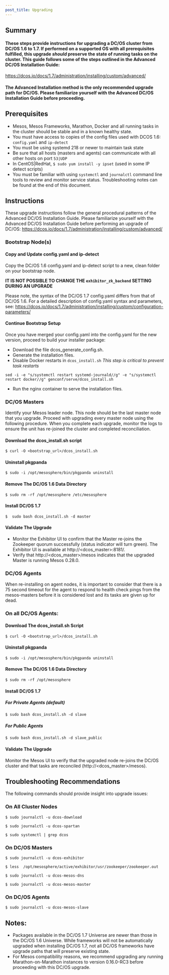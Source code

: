```yaml
---
post_title: Upgrading
---
```


## Summary

#### These steps provide instructions for upgrading a DC/OS cluster from DC/OS 1.6 to 1.7.  If performed on a supported OS with all prerequisites fulfilled, this upgrade _should_ preserve the state of running tasks on the cluster.  This guide follows some of the steps outlined in the Advanced DC/OS Installation Guide:
https://dcos.io/docs/1.7/administration/installing/custom/advanced/

#### The Advanced Installation method is the only recommended upgrade path for DC/OS.  Please familiarize yourself with the Advanced DC/OS Installation Guide before proceeding.

## Prerequisites

- Mesos, Mesos Frameworks, Marathon, Docker and all running tasks in the cluster should be stable and in a known healthy state.
-  You must have access to copies of the config files used with DCOS 1.6: `config.yaml` and `ip-detect`
- You must be using systemd 218 or newer to maintain task state
- Be sure that all hosts (masters and agents) can communicate with all other hosts on port `53|UDP`
- In CentOS|RedHat, `$ sudo yum install -y ipset` (used in some IP detect scripts)
- You must be familiar with using `systemctl` and `journalctl` command line tools to review and monitor service status. Troubleshooting notes can be found at the end of this document.

## Instructions

These upgrade instructions follow the general procedural patterns of the Advanced DC/OS Installation Guide.  Please familiarize yourself with the Advanced DC/OS Installation Guide before performing an upgrade of DC/OS:
https://dcos.io/docs/1.7/administration/installing/custom/advanced/

### Bootstrap Node(s)

#### Copy and Update config.yaml and ip-detect

Copy the DC/OS 1.6 config.yaml and ip-detect script to a new, clean folder on your bootstrap node. 

**IT IS NOT POSSIBLE TO CHANGE THE `exhibitor_zk_backend` SETTING DURING AN UPGRADE**

Please note, the syntax of the DC/OS 1.7 config.yaml differs from that of DC/OS 1.6.  For a detailed description of config.yaml syntax and parameters, see:
https://dcos.io/docs/1.7/administration/installing/custom/configuration-parameters/

#### Continue Bootstrap Setup

Once you have merged your config.yaml into the config.yaml for the new version, proceed to build your installer package:

- Download the file dcos_generate_config.sh.
- Generate the installation files.
- Disable Docker restarts in `dcos_install.sh` *This step is critical to prevent task restarts*

```
sed -i -e "s/systemctl restart systemd-journald//g" -e "s/systemctl restart docker//g" genconf/serve/dcos_install.sh
```

- Run the nginx container to serve the installation files.

### DC/OS Masters

Identify your Mesos leader node. This node should be the last master node that you upgrade. Proceed with upgrading every master node using the following procedure. When you complete each upgrade, monitor the logs to ensure the unit has re-joined the cluster and completed reconciliation.

#### Download the dcos_install.sh script

```
$ curl -O <bootstrap_url>/dcos_install.sh
```

#### Uninstall pkgpanda

```
$ sudo -i /opt/mesosphere/bin/pkgpanda uninstall 
```

#### Remove The DC/OS 1.6 Data Directory

```
$ sudo rm -rf /opt/mesosphere /etc/mesosphere
```

#### Install DC/OS 1.7

```
$  sudo bash dcos_install.sh -d master
```

#### Validate The Upgrade

- Monitor the Exhibitor UI to confirm that the Master re-joins the Zookeeper quorum successfully (status indicator will turn green).  The Exhibitor UI is available at http://<dcos_master>:8181/.
- Verify that  http://<dcos_master>/mesos indicates that the upgraded Master is running Mesos 0.28.0.

### DC/OS Agents

When re-installing on agent nodes, it is important to consider that there is a 75 second timeout for the agent to respond to health check pings from the mesos-masters before it is considered lost and its tasks are given up for dead.

### On all DC/OS Agents:

#### Download The dcos_install.sh Script

```
$ curl -O <bootstrap_url>/dcos_install.sh
```

#### Uninstall pkgpanda

```
$ sudo -i /opt/mesosphere/bin/pkgpanda uninstall 
```

#### Remove The DC/OS 1.6 Data Directory

```
$ sudo rm -rf /opt/mesosphere
```

#### Install DC/OS 1.7

##### For Private Agents (default)

```
$ sudo bash dcos_install.sh -d slave
```

##### For Public Agents

```
$ sudo bash dcos_install.sh -d slave_public
```

#### Validate The Upgrade

Monitor the Mesos UI to verify that the upgraded node re-joins the DC/OS cluster and that tasks are reconciled (http://<dcos_master>/mesos).

## Troubleshooting Recommendations

The following commands should provide insight into upgrade issues:

### On All Cluster Nodes

`$ sudo journalctl -u dcos-download`

`$ sudo journalctl -u dcos-spartan`

`$ sudo systemctl | grep dcos`

### On DC/OS Masters

`$ sudo journalctl -u dcos-exhibitor`

`$ less  /opt/mesosphere/active/exhibitor/usr/zookeeper/zookeeper.out`

`$ sudo journalctl -u dcos-mesos-dns`

`$ sudo journalctl -u dcos-mesos-master`

### On DC/OS Agents

`$ sudo journalctl -u dcos-mesos-slave`

## Notes:

- Packages available in the DC/OS 1.7 Universe are newer than those in the DC/OS 1.6 Universe.  While frameworks will not be automatically upgraded when installing DC/OS 1.7, not all DC/OS frameworks have upgrade paths that will preserve existing state.
- For Mesos compatibility reasons, we recommend upgrading any running Marathon-on-Marathon instances to version 0.16.0-RC3 before proceeding with this DC/OS upgrade.

